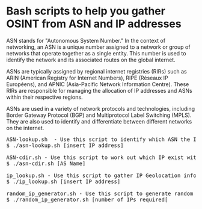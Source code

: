 # Bash scripts to help you gather OSINT from ASN and IP addresses 

ASN stands for "Autonomous System Number." In the context of networking, an ASN is a unique number assigned to a network or group of networks that operate together as a single entity. This number is used to identify the network and its associated routes on the global internet.

ASNs are typically assigned by regional internet registries (RIRs) such as ARIN (American Registry for Internet Numbers), RIPE (Réseaux IP Européens), and APNIC (Asia-Pacific Network Information Centre). These RIRs are responsible for managing the allocation of IP addresses and ASNs within their respective regions.

ASNs are used in a variety of network protocols and technologies, including Border Gateway Protocol (BGP) and Multiprotocol Label Switching (MPLS). They are also used to identify and differentiate between different networks on the internet.

<PRE>
ASN-lookup.sh  - Use this script to identify which ASN the IP is on 
$ ./asn-lookup.sh [insert IP address]

ASN-cdir.sh - Use this script to work out which IP exist within an ASN
$ ./asn-cdir.sh [AS Name]

ip_lookup.sh - Use this script to gather IP Geolocation information
$ ./ip_lookup.sh [insert IP address]

random_ip_generator.sh - Use this script to generate random public IPv4 addresses
$ ./random_ip_generator.sh [number of IPs required[

</PRE>
